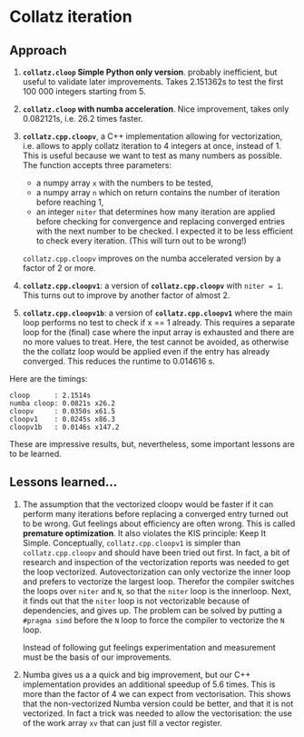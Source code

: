 # Collatz iteration

## Approach

1. **`collatz.cloop` Simple Python only version**. probably inefficient, but useful to validate later improvements. Takes 2.151362s to test the first 100 000 integers starting from 5. 

2. **`collatz.cloop` with numba acceleration**. Nice improvement, takes only 0.082121s, i.e. 26.2 times faster. 

3. **`collatz.cpp.cloopv`**, a C++ implementation allowing for vectorization, i.e. allows to apply collatz iteration to 4 integers at once, instead of 1. This is useful because we want to test as many 
   numbers as possible. The function accepts three parameters:
    * a numpy array `x` with the numbers to be tested,
    * a numpy array `n` which on return contains the number of iteration before reaching 1,
    * an integer `niter` that determines how many iteration are applied before checking for convergence and replacing converged entries with the next number to be checked. I expected it to be 
    less efficient to check every iteration. (This will turn out to be wrong!)

   `collatz.cpp.cloopv` improves on the numba accelerated version by a factor of 2 or more. 

4. **`collatz.cpp.cloopv1`**: a version of **`collatz.cpp.cloopv`** with `niter = 1`. This turns out to improve by another factor of almost 2. 

5. **`collatz.cpp.cloopv1b`**: a version of **`collatz.cpp.cloopv1`** where the main loop performs no test to check if x == 1 already. This requires a separate loop for the (final) case where the input array is exhausted and there are no more values to treat. Here, the test cannot be avoided, as otherwise the the collatz loop would be applied even if the entry has already converged. This reduces the runtime to 0.014616 s. 

Here are the timings:

    cloop      : 2.1514s
    numba cloop: 0.0821s x26.2
    cloopv     : 0.0350s x61.5
    cloopv1    : 0.0245s x86.3
    cloopv1b   : 0.0146s x147.2

These are impressive results, but, nevertheless, some important lessons are to be learned.

## Lessons learned...

1. The assumption that the vectorized cloopv would be faster if it can perform many iterations before replacing a converged entry turned out to be wrong. Gut feelings about efficiency are often wrong. This is called **premature optimization**. It also violates the KIS principle: Keep It Simple. Conceptually, `collatz.cpp.cloopv1` is simpler than `collatz.cpp.cloopv` and should have been tried out first. In fact, a bit of research and inspection of the vectorization reports was needed to get the loop vectorized. Autovectorization can only vectorize the inner loop and prefers to vectorize the largest loop. Therefor the compiler switches the loops over `niter` and `N`, so that the `niter` loop is the innerloop.  Next, it finds out that the `niter` loop is not vectorizable because of dependencies, and gives up.  The problem can be solved by putting a `#pragma simd` before the `N` loop to force the compiler to vectorize the `N` loop.

   Instead of following gut feelings experimentation and measurement must be the basis of our improvements. 

2. Numba gives us a a quick and big improvement, but our C++ implementation provides an additional speedup of 5.6 times. This is more than the factor of 4 we can expect from vectorisation. This shows that the non-vectorized Numba version could be better, and that it is not vectorized. In fact a trick was needed to allow the vectorisation: the use of the work array `xv` that can just fill a vector register. 